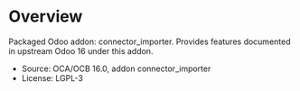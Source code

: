 # Overview

Packaged Odoo addon: connector_importer. Provides features documented in upstream Odoo 16 under this addon.

- Source: OCA/OCB 16.0, addon connector_importer
- License: LGPL-3
